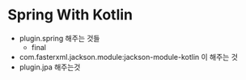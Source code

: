 # Spring With Kotlin

* plugin.spring 해주는 것들
    * final
* com.fasterxml.jackson.module:jackson-module-kotlin 이 해주는 것
* plugin.jpa 해주는것